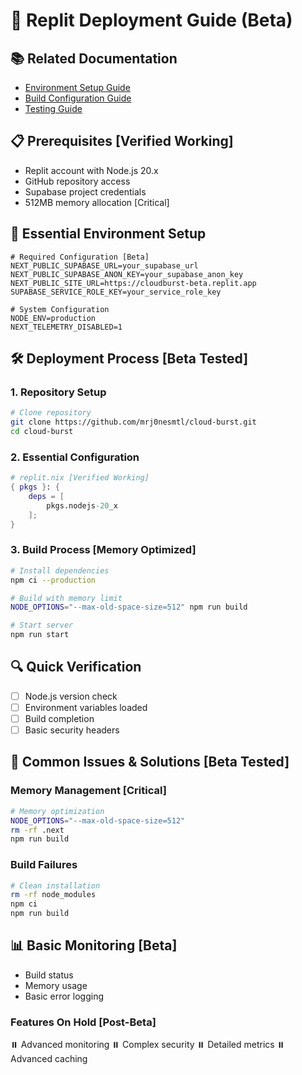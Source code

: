 # 🚀 Replit Deployment Guide (Beta)

## 📚 Related Documentation
- [Environment Setup Guide](./ENVIRONMENT_SETUP.md)
- [Build Configuration Guide](./BUILD_CONFIGURATION.md)
- [Testing Guide](./TESTING_GUIDE.md)

## 📋 Prerequisites [Verified Working]
- Replit account with Node.js 20.x
- GitHub repository access
- Supabase project credentials
- 512MB memory allocation [Critical]

## 🔑 Essential Environment Setup
```env
# Required Configuration [Beta]
NEXT_PUBLIC_SUPABASE_URL=your_supabase_url
NEXT_PUBLIC_SUPABASE_ANON_KEY=your_supabase_anon_key
NEXT_PUBLIC_SITE_URL=https://cloudburst-beta.replit.app
SUPABASE_SERVICE_ROLE_KEY=your_service_role_key

# System Configuration
NODE_ENV=production
NEXT_TELEMETRY_DISABLED=1
```

## 🛠️ Deployment Process [Beta Tested]

### 1. Repository Setup
```bash
# Clone repository
git clone https://github.com/mrj0nesmtl/cloud-burst.git
cd cloud-burst
```

### 2. Essential Configuration
```nix
# replit.nix [Verified Working]
{ pkgs }: {
    deps = [
        pkgs.nodejs-20_x
    ];
}
```

### 3. Build Process [Memory Optimized]
```bash
# Install dependencies
npm ci --production

# Build with memory limit
NODE_OPTIONS="--max-old-space-size=512" npm run build

# Start server
npm run start
```

## 🔍 Quick Verification
- [ ] Node.js version check
- [ ] Environment variables loaded
- [ ] Build completion
- [ ] Basic security headers

## 🚨 Common Issues & Solutions [Beta Tested]

### Memory Management [Critical]
```bash
# Memory optimization
NODE_OPTIONS="--max-old-space-size=512"
rm -rf .next
npm run build
```

### Build Failures
```bash
# Clean installation
rm -rf node_modules
npm ci
npm run build
```

## 📊 Basic Monitoring [Beta]
- Build status
- Memory usage
- Basic error logging

### Features On Hold [Post-Beta]
⏸️ Advanced monitoring
⏸️ Complex security
⏸️ Detailed metrics
⏸️ Advanced caching

